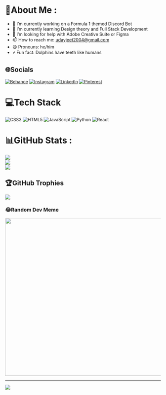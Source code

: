 # 💫About Me :
- 🔭 I’m currently working on a Formula 1 themed Discord Bot
- 🌱 I’m currently learning  Design theory and Full Stack Development
- 🤔 I’m looking for help with Adobe Creative Suite or Figma
- 📫 How to reach me: udayjeet2004@gmail.com
- 😄 Pronouns: he/him
- ⚡ Fun fact: Dolphins have teeth like humans

## 🌐Socials
[![Behance](https://img.shields.io/badge/Behance-1769ff?logo=behance&logoColor=white)](https://behance.net/udayjeetkaggarwal) [![Instagram](https://img.shields.io/badge/Instagram-%23E4405F.svg?logo=Instagram&logoColor=white)](https://instagram.com/udayjeeet) [![LinkedIn](https://img.shields.io/badge/LinkedIn-%230077B5.svg?logo=linkedin&logoColor=white)](https://linkedin.com/in/https://www.linkedin.com/in/udayjeet-kumar-aggarwal-996094145/) [![Pinterest](https://img.shields.io/badge/Pinterest-%23E60023.svg?logo=Pinterest&logoColor=white)](https://pinterest.com/udayjeeet) 

# 💻Tech Stack
![CSS3](https://img.shields.io/badge/css3-%231572B6.svg?style=plastic&logo=css3&logoColor=white) ![HTML5](https://img.shields.io/badge/html5-%23E34F26.svg?style=plastic&logo=html5&logoColor=white) ![JavaScript](https://img.shields.io/badge/javascript-%23323330.svg?style=plastic&logo=javascript&logoColor=%23F7DF1E) ![Python](https://img.shields.io/badge/python-3670A0?style=plastic&logo=python&logoColor=ffdd54) ![React](https://img.shields.io/badge/react-%2320232a.svg?style=plastic&logo=react&logoColor=%2361DAFB)
# 📊GitHub Stats :
![](https://github-readme-stats.vercel.app/api?username=UdAYx&theme=dark&hide_border=false&include_all_commits=true&count_private=true)<br/>
![](https://github-readme-streak-stats.herokuapp.com/?user=UdAYx&theme=dark&hide_border=false)<br/>
![](https://github-readme-stats.vercel.app/api/top-langs/?username=UdAYx&theme=dark&hide_border=false&include_all_commits=true&count_private=true&layout=compact)

## 🏆GitHub Trophies
![](https://github-profile-trophy.vercel.app/?username=UdAYx&theme=discord&no-frame=true&no-bg=true&margin-w=4)

### 😂Random Dev Meme
<img src="https://random-memer.herokuapp.com/" width="512px"/>

---
[![](https://visitcount.itsvg.in/api?id=UdAYx&icon=8&color=0)](https://visitcount.itsvg.in)
